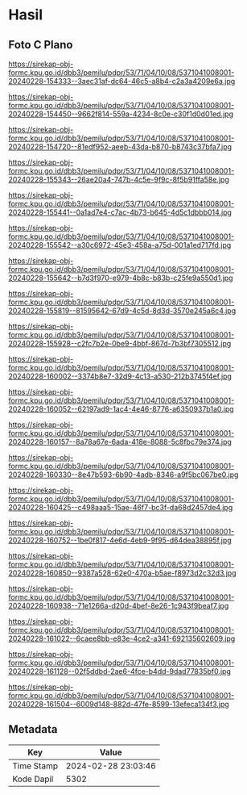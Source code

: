 # Hasil

## Foto C Plano

https://sirekap-obj-formc.kpu.go.id/dbb3/pemilu/pdpr/53/71/04/10/08/5371041008001-20240228-154333--3aec31af-dc64-46c5-a8b4-c2a3a4209e6a.jpg

https://sirekap-obj-formc.kpu.go.id/dbb3/pemilu/pdpr/53/71/04/10/08/5371041008001-20240228-154450--9662f814-559a-4234-8c0e-c30f1d0d01ed.jpg

https://sirekap-obj-formc.kpu.go.id/dbb3/pemilu/pdpr/53/71/04/10/08/5371041008001-20240228-154720--81edf952-aeeb-43da-b870-b8743c37bfa7.jpg

https://sirekap-obj-formc.kpu.go.id/dbb3/pemilu/pdpr/53/71/04/10/08/5371041008001-20240228-155343--26ae20a4-747b-4c5e-9f9c-8f5b91ffa58e.jpg

https://sirekap-obj-formc.kpu.go.id/dbb3/pemilu/pdpr/53/71/04/10/08/5371041008001-20240228-155441--0a1ad7e4-c7ac-4b73-b645-4d5c1dbbb014.jpg

https://sirekap-obj-formc.kpu.go.id/dbb3/pemilu/pdpr/53/71/04/10/08/5371041008001-20240228-155542--a30c6972-45e3-458a-a75d-001a1ed717fd.jpg

https://sirekap-obj-formc.kpu.go.id/dbb3/pemilu/pdpr/53/71/04/10/08/5371041008001-20240228-155642--b7d3f970-e979-4b8c-b83b-c25fe9a550d1.jpg

https://sirekap-obj-formc.kpu.go.id/dbb3/pemilu/pdpr/53/71/04/10/08/5371041008001-20240228-155819--81595642-67d9-4c5d-8d3d-3570e245a6c4.jpg

https://sirekap-obj-formc.kpu.go.id/dbb3/pemilu/pdpr/53/71/04/10/08/5371041008001-20240228-155928--c2fc7b2e-0be9-4bbf-867d-7b3bf7305512.jpg

https://sirekap-obj-formc.kpu.go.id/dbb3/pemilu/pdpr/53/71/04/10/08/5371041008001-20240228-160002--3374b8e7-32d9-4c13-a530-212b3745f4ef.jpg

https://sirekap-obj-formc.kpu.go.id/dbb3/pemilu/pdpr/53/71/04/10/08/5371041008001-20240228-160052--62197ad9-1ac4-4e46-8776-a6350937b1a0.jpg

https://sirekap-obj-formc.kpu.go.id/dbb3/pemilu/pdpr/53/71/04/10/08/5371041008001-20240228-160157--8a78a67e-6ada-418e-8088-5c8fbc79e374.jpg

https://sirekap-obj-formc.kpu.go.id/dbb3/pemilu/pdpr/53/71/04/10/08/5371041008001-20240228-160330--8e47b593-6b90-4adb-8346-a9f5bc067be0.jpg

https://sirekap-obj-formc.kpu.go.id/dbb3/pemilu/pdpr/53/71/04/10/08/5371041008001-20240228-160425--c498aaa5-15ae-46f7-bc3f-da68d2457de4.jpg

https://sirekap-obj-formc.kpu.go.id/dbb3/pemilu/pdpr/53/71/04/10/08/5371041008001-20240228-160752--1be0f817-4e6d-4eb9-9f95-d64dea38895f.jpg

https://sirekap-obj-formc.kpu.go.id/dbb3/pemilu/pdpr/53/71/04/10/08/5371041008001-20240228-160850--9387a528-62e0-470a-b5ae-f8973d2c32d3.jpg

https://sirekap-obj-formc.kpu.go.id/dbb3/pemilu/pdpr/53/71/04/10/08/5371041008001-20240228-160938--71e1266a-d20d-4bef-8e26-1c943f9beaf7.jpg

https://sirekap-obj-formc.kpu.go.id/dbb3/pemilu/pdpr/53/71/04/10/08/5371041008001-20240228-161022--6caee8bb-e83e-4ce2-a341-692135602609.jpg

https://sirekap-obj-formc.kpu.go.id/dbb3/pemilu/pdpr/53/71/04/10/08/5371041008001-20240228-161128--02f5ddbd-2ae6-4fce-b4dd-9dad77835bf0.jpg

https://sirekap-obj-formc.kpu.go.id/dbb3/pemilu/pdpr/53/71/04/10/08/5371041008001-20240228-161504--6009d148-882d-47fe-8599-13efeca134f3.jpg


## Metadata

| Key        | Value               |
| ---------- | ------------------- |
| Time Stamp | 2024-02-28 23:03:46 |
| Kode Dapil | 5302                |



